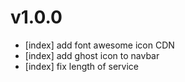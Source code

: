 # v1.0.0
- [index] add font awesome icon CDN
- [index] add ghost icon to navbar
- [index] fix length of service